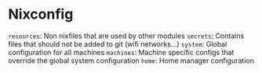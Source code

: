 # Nixconfig
`resources`: Non nixfiles that are used by other modules
`secrets`: Contains files that should not be added to git (wifi networks...)
`system`: Global configuration for all machines
`machines`: Machine specific configs that override the global system configuration
`home`: Home manager configuration
